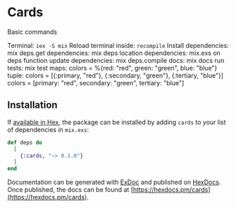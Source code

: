 # Cards

Basic commands

Terminal: `iex -S mix`
Reload terminal inside: `recompile`
Install dependencies: mix deps.get
dependencies: mix deps
location dependencies: mix.exs on deps function
update dependencies: mix deps.compile
docs: mix docs
run tests: mix test
maps: colors = %{red: "red", green: "green", blue: "blue"}
tuple: colors = [{:primary, "red"}, {:secondary, "green"}, {:tertiary, "blue"}]
       colors = [primary: "red", secondary: "green", tertiary: "blue"]

## Installation

If [available in Hex](https://hex.pm/docs/publish), the package can be installed
by adding `cards` to your list of dependencies in `mix.exs`:

```elixir
def deps do
  [
    {:cards, "~> 0.1.0"}
  ]
end
```

Documentation can be generated with [ExDoc](https://github.com/elixir-lang/ex_doc)
and published on [HexDocs](https://hexdocs.pm). Once published, the docs can
be found at [https://hexdocs.pm/cards](https://hexdocs.pm/cards).

